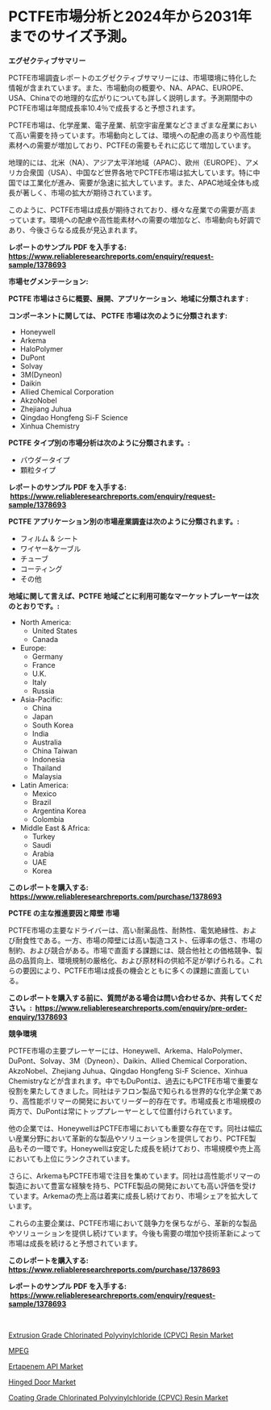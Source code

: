 <p><h1>PCTFE市場分析と2024年から2031年までのサイズ予測。</h1></p><p><strong>エグゼクティブサマリー</strong></p>
<p><p>PCTFE市場調査レポートのエグゼクティブサマリーには、市場環境に特化した情報が含まれています。また、市場動向の概要や、NA、APAC、EUROPE、USA、Chinaでの地理的な広がりについても詳しく説明します。予測期間中のPCTFE市場は年間成長率10.4％で成長すると予想されます。</p><p>PCTFE市場は、化学産業、電子産業、航空宇宙産業などさまざまな産業において高い需要を持っています。市場動向としては、環境への配慮の高まりや高性能素材への需要が増加しており、PCTFEの需要もそれに応じて増加しています。</p><p>地理的には、北米（NA）、アジア太平洋地域（APAC）、欧州（EUROPE）、アメリカ合衆国（USA）、中国など世界各地でPCTFE市場は拡大しています。特に中国では工業化が進み、需要が急速に拡大しています。また、APAC地域全体も成長が著しく、市場の拡大が期待されています。</p><p>このように、PCTFE市場は成長が期待されており、様々な産業での需要が高まっています。環境への配慮や高性能素材への需要の増加など、市場動向も好調であり、今後さらなる成長が見込まれます。</p></p>
<p><strong>レポートのサンプル PDF を入手する: <a href="https://www.reliableresearchreports.com/enquiry/request-sample/1378693">https://www.reliableresearchreports.com/enquiry/request-sample/1378693</a></strong></p>
<p><strong>市場セグメンテーション:</strong></p>
<p><strong> PCTFE 市場はさらに概要、展開、アプリケーション、地域に分類されます :</strong></p>
<p><strong>コンポーネントに関しては、 PCTFE 市場は次のように分類されます: &nbsp;</strong></p>
<p><ul><li>Honeywell</li><li>Arkema</li><li>HaloPolymer</li><li>DuPont</li><li>Solvay</li><li>3M(Dyneon)</li><li>Daikin</li><li>Allied Chemical Corporation</li><li>AkzoNobel</li><li>Zhejiang Juhua</li><li>Qingdao Hongfeng Si-F Science</li><li>Xinhua Chemistry</li></ul></p>
<p><strong> PCTFE タイプ別の市場分析は次のように分類されます。:</strong></p>
<p><ul><li>パウダータイプ</li><li>顆粒タイプ</li></ul></p>
<p><strong>レポートのサンプル PDF を入手する: &nbsp;<a href="https://www.reliableresearchreports.com/enquiry/request-sample/1378693">https://www.reliableresearchreports.com/enquiry/request-sample/1378693</a></strong></p>
<p><strong> PCTFE アプリケーション別の市場産業調査は次のように分類されます。:</strong></p>
<p><ul><li>フィルム & シート</li><li>ワイヤー&ケーブル</li><li>チューブ</li><li>コーティング</li><li>その他</li></ul></p>
<p><strong>地域に関して言えば、PCTFE 地域ごとに利用可能なマーケットプレーヤーは次のとおりです。:</strong></p>
<p><ul>
    <li>
        North America:
        <ul>
            <li>United States</li>
            <li>Canada</li>
        </ul>
    </li>
    <li>
        Europe:
        <ul>
            <li>Germany</li>
            <li>France</li>
            <li>U.K.</li>
            <li>Italy</li>
            <li>Russia</li>
        </ul>
    </li>
    <li>
        Asia-Pacific:
        <ul>
            <li>China</li>
            <li>Japan</li>
            <li>South Korea</li>
            <li>India</li>
            <li>Australia</li>
            <li>China Taiwan</li>
            <li>Indonesia</li>
            <li>Thailand</li>
            <li>Malaysia</li>
        </ul>
    </li>
    <li>
        Latin America:
        <ul>
            <li>Mexico</li>
            <li>Brazil</li>
            <li>Argentina Korea</li>
            <li>Colombia</li>
        </ul>
    </li>
    <li>
        Middle East & Africa:
        <ul>
            <li>Turkey</li>
            <li>Saudi</li>
            <li>Arabia</li>
            <li>UAE</li>
            <li>Korea</li>
        </ul>
    </li>
    </ul></p>
<p><strong>このレポートを購入する: &nbsp;<a href="https://www.reliableresearchreports.com/purchase/1378693">https://www.reliableresearchreports.com/purchase/1378693</a></strong></p>
<p><strong>PCTFE の主な推進要因と障壁 市場</strong></p>
<p><p>PCTFE市場の主要なドライバーは、高い耐薬品性、耐熱性、電気絶縁性、および耐食性である。一方、市場の障壁には高い製造コスト、伝導率の低さ、市場の制約、および競合がある。市場で直面する課題には、競合他社との価格競争、製品の品質向上、環境規制の厳格化、および原材料の供給不足が挙げられる。これらの要因により、PCTFE市場は成長の機会とともに多くの課題に直面している。</p></p>
<p><strong>このレポートを購入する前に、質問がある場合は問い合わせるか、共有してください。:&nbsp; <a href="https://www.reliableresearchreports.com/enquiry/pre-order-enquiry/1378693">https://www.reliableresearchreports.com/enquiry/pre-order-enquiry/1378693</a></strong></p>
<p><strong>競争環境</strong></p>
<p><p>PCTFE市場の主要プレーヤーには、Honeywell、Arkema、HaloPolymer、DuPont、Solvay、3M（Dyneon）、Daikin、Allied Chemical Corporation、AkzoNobel、Zhejiang Juhua、Qingdao Hongfeng Si-F Science、Xinhua Chemistryなどが含まれます。中でもDuPontは、過去にもPCTFE市場で重要な役割を果たしてきました。同社はテフロン製品で知られる世界的な化学企業であり、高性能ポリマーの開発においてリーダー的存在です。市場成長と市場規模の両方で、DuPontは常にトッププレーヤーとして位置付けられています。</p><p>他の企業では、HoneywellはPCTFE市場においても重要な存在です。同社は幅広い産業分野において革新的な製品やソリューションを提供しており、PCTFE製品もその一環です。Honeywellは安定した成長を続けており、市場規模や売上高においても上位にランクされています。</p><p>さらに、ArkemaもPCTFE市場で注目を集めています。同社は高性能ポリマーの製造において豊富な経験を持ち、PCTFE製品の開発においても高い評価を受けています。Arkemaの売上高は着実に成長し続けており、市場シェアを拡大しています。</p><p>これらの主要企業は、PCTFE市場において競争力を保ちながら、革新的な製品やソリューションを提供し続けています。今後も需要の増加や技術革新によって市場は成長を続けると予想されています。</p></p>
<p><strong>このレポートを購入する: &nbsp; <a href="https://www.reliableresearchreports.com/purchase/1378693">https://www.reliableresearchreports.com/purchase/1378693</a></strong></p>
<p><strong>レポートのサンプル PDF を入手する: &nbsp;<a href="https://www.reliableresearchreports.com/enquiry/request-sample/1378693">https://www.reliableresearchreports.com/enquiry/request-sample/1378693</a></strong><strong></strong></p>
<p>&nbsp;</p>
<p><p><a href="https://github.com/provorikovar/Market-Research-Report-List-3/blob/main/extrusion-grade-chlorinated-polyvinylchloride-cpvc-resin-market.md">Extrusion Grade Chlorinated Polyvinylchloride (CPVC) Resin Market</a></p><p><a href="https://github.com/cbigkbh02719/Market-Research-Report-List-1/blob/main/1513554713.md">MPEG</a></p><p><a href="https://issuu.com/reportprime-2/docs/ertapenem-api-market-size-2030.pptx">Ertapenem API Market</a></p><p><a href="https://issuu.com/reportprime-2/docs/hinged-door-market-size-2030.pptx">Hinged Door Market</a></p><p><a href="https://github.com/angelajermaine/Market-Research-Report-List-2/blob/main/coating-grade-chlorinated-polyvinylchloride-cpvc-resin-market.md">Coating Grade Chlorinated Polyvinylchloride (CPVC) Resin Market</a></p></p>